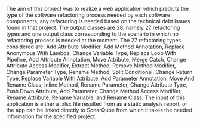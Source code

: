 The aim of this project was to realize a web application which predicts the type of the software refactoring process needed by each software components, any refactoring is needed based on the technical debt issues found in that project. The output classes are 28, namely 27 refactoring types and one output class corresponding to the scenario in which no refactoring process is needed at the moment. The 27 refactoring types considered are: Add Attribute Modifier, Add Method Annotation, Replace Anonymous With Lambda, Change Variable Type, Replace Loop With Pipeline, Add Attribute Annotation, Move Attribute, Merge Catch, Change Attribute Access Modifier, Extract Method, Remove Method Modifier, Change Parameter Type, Rename Method, Split Conditional, Change Return Type, Replace Variable With Attribute, Add Parameter Annotation, Move And Rename Class, Inline Method, Rename Parameter, Change Attribute Type, Push Down Attribute, Add Parameter, Change Method Access Modifier, Rename Attribute, Rename Variable, and Rename Class. The input of this application is either a .xlsx file resulted from as a static analysis report, or the app can be linked directly to SonarQube from which it takes the needed information for the specified project. 